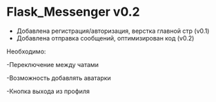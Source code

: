 # Flask_Messenger v0.2

- Добавлена регистрация/авторизация, верстка главной стр (v0.1)
- Добавлена отправка сообщений, оптимизирован код (v0.2)

Необходимо:

-Переключение между чатами

-Возможность добавлять аватарки

-Кнопка выхода из профиля
